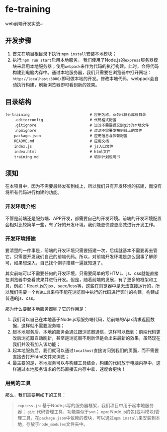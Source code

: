 # fe-training
web前端开发实战~

## 开发步骤

1. 首先在项目根目录下执行:`npm install`安装本地模块；
2. 执行:`npm run start`启用本地服务。
    我们使用了Node.js的`express`服务器模块来启用本地服务器；使用`webpack`来作为代码的执行构建。此时，会将代码构建到电脑内存中。通过本地服务器，我们只需要在浏览器中打开网址：`http://localhost:3000/`即可做本地的开发。修改本地代码，webpack会自动执行构建，刷新浏览器即可看到新的效果。


## 目录结构

    fe-training                           # 应用名称，业务代码仓库根目录
        .editorconfig                     # 代码格式配置
        .gitignore                        # 过滤不需要提交到git的本地文件
        .npmignore                        # 过滤不需要发布到线上的文件
        package.json                      # 应用信息与依赖配置
        README.md                         # 应用文档
        index.js                          # js入口文件
        index.html                        # html文件
        training.md                       # 培训计划说明书

## 须知
在本项目中，因为不需要最终发布到线上，所以我们只有开发环境的搭建，而没有将所有代码进行构建的功能。

### 开发环境介绍
不管是前端还是服务端、APP开发，都需要自己的开发环境。前端的开发环境配置会相对比较简单一些，有了好的开发环境，我们能更快速更高效进行开发工作。

### 开发环境搭建
要清楚的一件事是，前端的开发环境只需要搭建一次，后续就基本不需要再去管它，只需要开发我们自己的前端代码。所以，对前端开发环境是怎么回事了解即可，如果想深入，自己找个例子搭建一遍就知道了。

其实前端可以不需要任何的开发环境，只需要简单的写HTML、js、css就能直接在浏览器中查看效果并进行开发。但是，随着前端的发展，有了更多的框架和工具，例如：React.js的jsx、sacc/less等，这些在浏览器中是无法直接运行的，所以我们需要一个`构建工具`来将不能在浏览器中执行的代码进行实时的构建，构建成普通的js、css。

那为什么要起本地服务器呢？它的作用是：
1. 我们可以自己在本地基于Node.js写服务端代码，给前端的Ajax请求返回数据，这样就不需要服务端；
2. 起本地服务后，本地的服务会通过跟浏览器通信，这样可以做到：前端代码更改后浏览器自动刷新，甚至是浏览器不刷新但是会出来最新的效果，虽然现在我们并没有加入该功能；
3. 起本地服务后，我们就可以通过`localhost`直接访问到我们的页面，而不需要直接去打开html文件来浏览；
4. 最主要的是，本地服务可以与构建工具结合，构建的代码放于电脑内存中，这样通过本地服务请求的代码直接去内存中拿，速度会更快！

### 用到的工具
那么，我们需要用如下的工具：
> `express.js`: 基于Node.js写的服务器框架，我们项目中用于起本地服务器；
> `git`: 代码管理工具，功能类似于`svn`；
> `npm`: Node.js的包(或叫模块)管理工具，在`package.json`中依赖的模块，可以通过`npm install`来安装到本地，存放于`node_modules`文件夹中。

